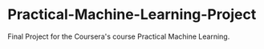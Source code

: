 # Practical-Machine-Learning-Project
Final Project for the Coursera's course Practical Machine Learning.

